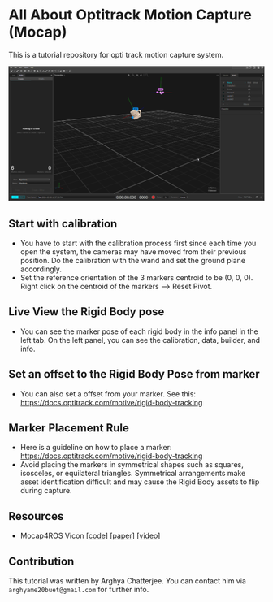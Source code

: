 # All About Optitrack Motion Capture (Mocap)
This is a tutorial repository for opti track motion capture system.

[![](media/mocap.png)](https://youtu.be/VcUyDthACsI) 

## Start with calibration
- You have to start with the calibration process first since each time you open the system, the cameras may have moved from their previous position. Do the calibration with the wand and set the ground plane accordingly.
- Set the reference orientation of the 3 markers centroid to be (0, 0, 0). Right click on the centroid of the markers --> Reset Pivot.

## Live View the Rigid Body pose
- You can see the marker pose of each rigid body in the info panel in the left tab. On the left panel, you can see the calibration, data, builder, and info.

## Set an offset to the Rigid Body Pose from marker
- You can also set a offset from your marker. See this: https://docs.optitrack.com/motive/rigid-body-tracking

## Marker Placement Rule
- Here is a guideline on how to place a marker: https://docs.optitrack.com/motive/rigid-body-tracking
- Avoid placing the markers in symmetrical shapes such as squares, isosceles, or equilateral triangles. Symmetrical arrangements make asset identification difficult and may cause the Rigid Body assets to flip during capture.

## Resources
- Mocap4ROS Vicon [[code]](https://github.com/IntelligentRoboticsLabs/mocap4ros_vicon) [[paper]]() [[video]]() 

## Contribution
This tutorial was written by Arghya Chatterjee. You can contact him via `arghyame20buet@gmail.com` for further info.
